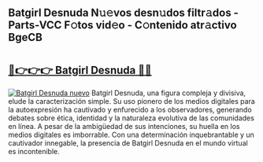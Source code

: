 ## Batgirl Desnuda N𝚞𝚎vos desn𝚞dos filtr𝚊dos - Parts-VCC F𝚘tos vid𝚎o - C𝚘ntenido atr𝚊ctivo BgeCB

# <h2><a href="http://mb2wvk.tromn.icu/?c=Batgirl+Desnuda">🔗👉👉👉 Batgirl Desnuda 🔗🔗</a></h2>

[![Batgirl Desnuda nuevo](https://i.imgur.com/pEAQMta.gif)](http://mb2wvk.tromn.icu/?c=Batgirl+Desnuda)
Batgirl Desnuda, una figura compleja y divisiva, elude la caracterización simple. Su uso pionero de los medios digitales para la autoexpresión ha cautivado y enfurecido a los observadores, generando debates sobre ética, identidad y la naturaleza evolutiva de las comunidades en línea. A pesar de la ambigüedad de sus intenciones, su huella en los medios digitales es imborrable. Con una determinación inquebrantable y un cautivador innegable, la presencia de Batgirl Desnuda en el mundo virtual es incontenible.
